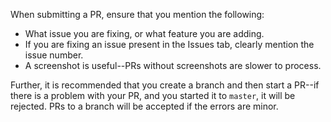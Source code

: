 When submitting a PR, ensure that you mention the following:  

* What issue you are fixing, or what feature you are adding.
* If you are fixing an issue present in the Issues tab, clearly mention the issue number.
* A screenshot is useful--PRs without screenshots are slower to process.

Further, it is recommended that you create a branch and then start a PR--if there is a problem with your PR, and you started it to `master`, it will be rejected. PRs to a branch will be accepted if the errors are minor.
